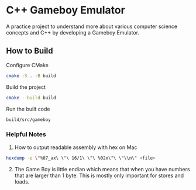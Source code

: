# C++ Gameboy Emulator

A practice project to understand more about various computer science concepts and C++ by developing a Gameboy Emulator.


## How to Build

Configure CMake

```bash
cmake -S . -B build
```

Build the project

```bash
cmake --build build
```

Run the built code

```bash
build/src/gameboy
```


### Helpful Notes

1. How to output readable assembly with hex on Mac

```bash
hexdump -e \"%07_ax\ \"\ 16/1\ \"\ %02x\"\ \"\\n\" <file>
```

2. The Game Boy is little endian which means that when you have numbers that are larger than 1 byte.  This is mostly only important for stores and loads.